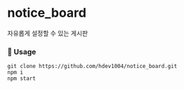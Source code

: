 # notice_board
자유롭게 설정할 수 있는 게시판


### 📕 Usage

```
git clone https://github.com/hdev1004/notice_board.git
npm i
npm start
```